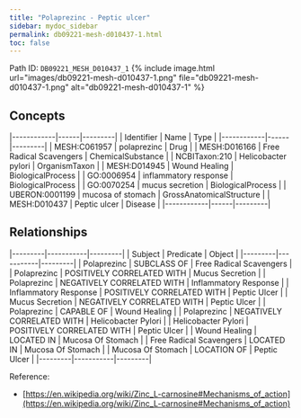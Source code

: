 ```yaml
---
title: "Polaprezinc - Peptic ulcer"
sidebar: mydoc_sidebar
permalink: db09221-mesh-d010437-1.html
toc: false 
---
```



Path ID: `DB09221_MESH_D010437_1`
{% include image.html url="images/db09221-mesh-d010437-1.png" file="db09221-mesh-d010437-1.png" alt="db09221-mesh-d010437-1" %}

## Concepts

|------------|------|---------|
| Identifier | Name | Type    |
|------------|------|---------|
| MESH:C061957 | polaprezinc | Drug |
| MESH:D016166 | Free Radical Scavengers | ChemicalSubstance |
| NCBITaxon:210 | Helicobacter pylori | OrganismTaxon |
| MESH:D014945 | Wound Healing | BiologicalProcess |
| GO:0006954 | inflammatory response | BiologicalProcess |
| GO:0070254 | mucus secretion | BiologicalProcess |
| UBERON:0001199 | mucosa of stomach | GrossAnatomicalStructure |
| MESH:D010437 | Peptic ulcer | Disease |
|------------|------|---------|

## Relationships

|---------|-----------|---------|
| Subject | Predicate | Object  |
|---------|-----------|---------|
| Polaprezinc | SUBCLASS OF | Free Radical Scavengers |
| Polaprezinc | POSITIVELY CORRELATED WITH | Mucus Secretion |
| Polaprezinc | NEGATIVELY CORRELATED WITH | Inflammatory Response |
| Inflammatory Response | POSITIVELY CORRELATED WITH | Peptic Ulcer |
| Mucus Secretion | NEGATIVELY CORRELATED WITH | Peptic Ulcer |
| Polaprezinc | CAPABLE OF | Wound Healing |
| Polaprezinc | NEGATIVELY CORRELATED WITH | Helicobacter Pylori |
| Helicobacter Pylori | POSITIVELY CORRELATED WITH | Peptic Ulcer |
| Wound Healing | LOCATED IN | Mucosa Of Stomach |
| Free Radical Scavengers | LOCATED IN | Mucosa Of Stomach |
| Mucosa Of Stomach | LOCATION OF | Peptic Ulcer |
|---------|-----------|---------|

Reference: 
  - [https://en.wikipedia.org/wiki/Zinc_L-carnosine#Mechanisms_of_action](https://en.wikipedia.org/wiki/Zinc_L-carnosine#Mechanisms_of_action)
